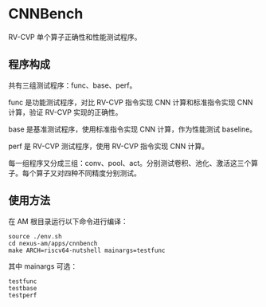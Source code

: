 # CNNBench

RV-CVP 单个算子正确性和性能测试程序。

## 程序构成

共有三组测试程序：func、base、perf。

func 是功能测试程序，对比 RV-CVP 指令实现 CNN 计算和标准指令实现 CNN 计算，验证 RV-CVP 实现的正确性。

base 是基准测试程序，使用标准指令实现 CNN 计算，作为性能测试 baseline。

perf 是 RV-CVP 测试程序，使用 RV-CVP 指令实现 CNN 计算。

每一组程序又分成三组：conv、pool、act。分别测试卷积、池化、激活这三个算子。每个算子又对四种不同精度分别测试。

## 使用方法

在 AM 根目录运行以下命令进行编译：
```
source ./env.sh
cd nexus-am/apps/cnnbench
make ARCH=riscv64-nutshell mainargs=testfunc
```

其中 mainargs 可选：
```
testfunc
testbase
testperf
```
